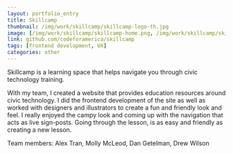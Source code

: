 ```yaml
---
layout: portfolio_entry
title: Skillcamp
thumbnail: /img/work/skillcamp/skillcamp-logo-th.jpg
image: [/img/work/skillcamp/skillcamp-home.png, /img/work/skillcamp/skillcamp-lesson.jpg, /img/work/skillcamp/skillcamp-lesson-new.png]
link: github.com/codeforamerica/skillcamp
tags: [frontend development, UX]
categories: other
---
```


Skillcamp is a learning space that helps navigate you through civic technology training. 

With my team, I created a website that provides education resources around civic technology. I did the frontend development of the site as well as worked with designers and illustrators to create a fun and friendly look and feel. I really enjoyed the campy look and coming up with the navigation that acts as live sign-posts. Going through the lesson, is as easy and friendly as creating a new lesson.

Team members: Alex Tran, Molly McLeod, Dan Getelman, Drew Wilson
